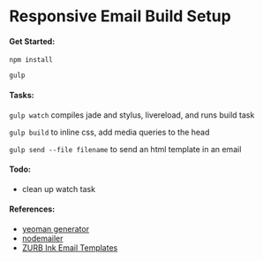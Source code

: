 # Responsive Email Build Setup


#### Get Started:

`npm install`

`gulp`



#### Tasks:

`gulp watch` compiles jade and stylus, livereload, and runs build task

`gulp build` to inline css, add media queries to the head

`gulp send --file filename` to send an html template in an email


#### Todo:

- clean up watch task


#### References:

- [yeoman generator](https://github.com/BNJ/generator-zurb-ink)
- [nodemailer](http://www.nodemailer.com/)
- [ZURB Ink Email Templates](http://zurb.com/ink/templates.php)

